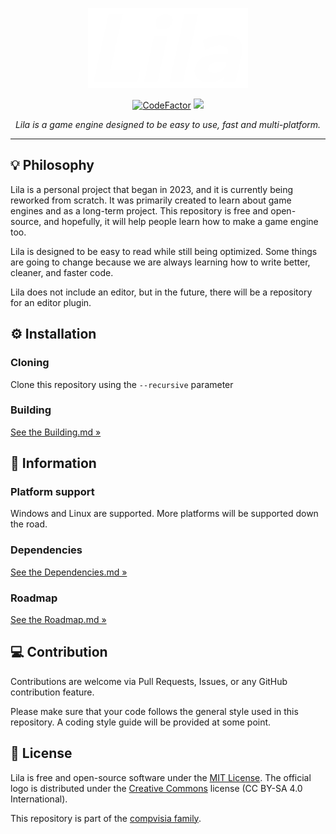 <p align="center">
	<a href="https://compvisia.com/Lila/">
		<img src="img/Lila-logo.png" height=128 />
	</a>
</p>

<p align="center">
	<a href="https://www.codefactor.io/repository/github/compvisia/lila"><img src="https://www.codefactor.io/repository/github/compvisia/lila/badge?style=flat" alt="CodeFactor"/></a>
	<a title="License MIT" href="https://github.com/compvisia/Lila/blob/master/LICENSE"><img src="https://img.shields.io/github/license/compvisia/lila?style=flat&color=ffffff"/></a>
</p>

<p align="center">
<em>Lila is a game engine designed to be easy to use, fast and multi-platform.</em>
</p>

---

## 💡 Philosophy

Lila is a personal project that began in 2023, and it is currently being reworked from scratch. It was primarily created to learn about game engines and as a long-term project. This repository is free and open-source, and hopefully, it will help people learn how to make a game engine too.

Lila is designed to be easy to read while still being optimized. Some things are going to change because we are always learning how to write better, cleaner, and faster code.

Lila does not include an editor, but in the future, there will be a repository for an editor plugin.

## ⚙️ Installation

### Cloning

Clone this repository using the `--recursive` parameter

### Building

[See the Building.md »](Building.md)

## 📌 Information

### Platform support

Windows and Linux are supported. More platforms will be supported down the road.

### Dependencies

[See the Dependencies.md »](Dependencies.md)

### Roadmap

[See the Roadmap.md »](Roadmap.md)

## 💻 Contribution

Contributions are welcome via Pull Requests, Issues, or any GitHub contribution feature.

Please make sure that your code follows the general style used in this repository. A coding style guide will be provided at some point.

## 📜 License

Lila is free and open-source software under the [MIT License](https://github.com/compvisia/Lila/blob/master/LICENSE). The official logo is distributed under the [Creative Commons](https://creativecommons.org/licenses/by-sa/4.0/) license (CC BY-SA 4.0 International).

This repository is part of the [compvisia family](https://github.com/compvisia/family).
